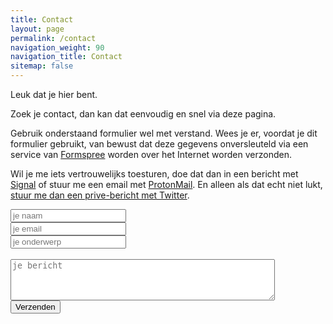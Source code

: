 ```yaml
---
title: Contact
layout: page
permalink: /contact
navigation_weight: 90
navigation_title: Contact
sitemap: false
---
```

Leuk dat je hier bent.

Zoek je contact, dan kan dat eenvoudig en snel via deze pagina.

Gebruik onderstaand formulier wel met verstand. Wees je er, voordat je dit formulier gebruikt, van bewust dat deze gegevens onversleuteld via een service van [Formspree](https://formspree.io) worden over het Internet worden verzonden.

Wil je me iets vertrouwelijks toesturen, doe dat dan in een bericht met [Signal](https://www.signal.org/) of stuur me een email met [ProtonMail](https://www.protonmail.com). En alleen als dat echt niet lukt, [stuur me dan een prive-bericht met Twitter](https://twitter.com/metbril).

<form action="https://formspree.io/contact@robertvanbregt.nl"
          method="POST">
        <input type="text" name="name" placeholder="je naam" /><br />
        <input type="email" name="_replyto" placeholder="je email" /><br />
        <input type="text" name="_subject" placeholder="je onderwerp"><br /><br />
        <textarea name="message" placeholder="je bericht"  rows="4" cols="50"></textarea><br />
        <button type="submit">Verzenden</button>
        <input type="hidden" name="_next" value="{{ "/bedankt" | prepend: site.baseurl | prepend: site.url }}" />
        <input type="hidden" name="_format" value="plain" />
        <input type="text" name="_gotcha" style="display:none" />
        <input type="hidden" name="_language" value="nl" />
</form>
